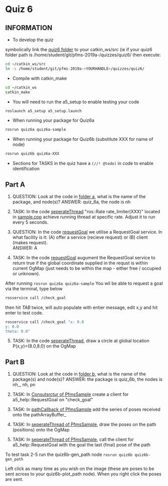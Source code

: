 Quiz 6
======

INFORMATION
------
- To develop the quiz 

symbolically link the [quiz6 folder](.) to your catkin_ws/src (ie if your quiz6 folder path is /home/student/git/pfms-2019a-<YOURHANDLE>/quizzes/quiz6/ then execute:
```bash
cd ~/catkin_ws/src
ln -s /home/student/git/pfms-2019a-<YOURHANDLE>/quizzes/quiz6/
```
- Compile with catkin_make
```bash
cd ~/catkin_ws
catkin_make
```

- You will need to run the a5_setup to enable testing your code
```bash
roslaunch a5_setup a5_setup.launch
```
- When running your package for Quiz6a
```bash
rosrun quiz6a quiz6a-sample
```
- When running your package for Quiz6b (substitute XXX for name of node)
```bash
rosrun quiz6b quiz6a-XXX
```
- Sections for TASKS in the quiz have a `(//! @todo)` in code to enable identification

Part A
------
1) QUESTION: Look at the code in [folder a](./a), what is the name of the package, and node(s)?
ANSWER: quiz_6a, the node is nh

2) TASK: In the code [seperateThread](./a/src/sample.cpp) "ros::Rate rate_limiter(XXX)" located in [sample.cpp](./a/sample.cpp) achieve running thread at specific rate. Adjust it to run every 5 seconds.

3) QUESTION: In the code [requestGoal](./a/src/sample.cpp) we utilise a RequestGoal service. In what facility is it: (A) offer a service (recieve request) or (B) client (makes request).  
ANSWER: A

4) TASK: In the code [requestGoal](./a/src/sample.cpp) augument the RequestGoal service to return true if the global coordinate supplied in the requst is within current OgMap (just needs to be within the map - either free / occupied or unknown).

After running `rosrun quiz6a quiz6a-sample`
You wil be able to request a goal via the terminal, type below
```bash
rosservice call /check_goal
```
then hit *TAB* twice, will auto populate with entier message, edit x,y and hit enter to test code.
```bash
rosservice call /check_goal "x: 0.0
y: 0.0
theta: 0.0"
```

5) TASK: In the code [seperateThread](./a/src/sample.cpp), draw a circle at global location P(x,y)=(8.0,8.0) on the OgMap


Part B
------
1) QUESTION: Look at the code in [folder b](./b), what is the name of the package(s) and node(s)? 
ANSWER: the package is quiz_6b, the nodes is nh_, nh, pn

2) TASK: In [Consutsrctur of PfmsSample](./b/src/plot_path.cpp) create a client for a5_help::RequestGoal on "check_goal"

3) TASK: In [pathCallback of PfmsSample](./b/src/plot_path.cpp) add the series of poses received onto the pathArrayBuffer_

4) TASK: In [seperateThread of PfmsSample](./b/src/plot_path.cpp), draw the poses on the path (positions) onto the OgMap

5) TASK: In [seperateThread of PfmsSample](./b/src/plot_path.cpp), call the client for a5_help::RequestGoal with the goal the last (final) pose of the path

To test task 2-5 run the quiz6b-gen_path node `rosrun quiz6b quiz6b-gen_path`

Left click as many time as you wish on the image (these are poses to be sent across to your quiz6b-plot_path node). When you right click the poses are sent.
